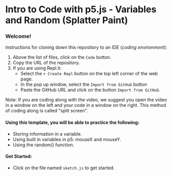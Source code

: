 # Intro to Code with p5.js - Variables and Random (Splatter Paint)

### Welcome! 

Instructions for cloning down this repository to an IDE (_coding environment_):
  1. Above the list of files, click on the `Code` button.
  2. Copy the URL of the repository.
  3. If you are using Repl.it:
      * Select the `+ Create Repl` button on the top left corner of the web page.
      * In the pop up window, select the `Import from GitHub` button
      * Paste the GitHub URL and click on the button `Import from GitHub`.

Note: If you are coding along with the video, we suggest you open the video in a window on the left and your code in a window on the right. This method of coding along is called "split screen".


#### Using this template, you will be able to practice the following:
- Storing information in a variable.
- Using built in variables in p5: mouseX and mouseY.
- Using the random() function. 


#### Get Started:
- Click on the file named `sketch.js` to get started.
